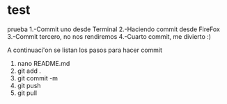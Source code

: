 # test
prueba
1.-Commit uno desde Terminal
2.-Haciendo commit desde FireFox
3.-Commit tercero, no nos rendiremos
4.-Cuarto commit, me divierto :)

A continuaci\'on se listan los pasos para hacer commit
 1. nano README.md
 2. git add .
 3. git commit -m
 4. git push
 5. git pull

 
